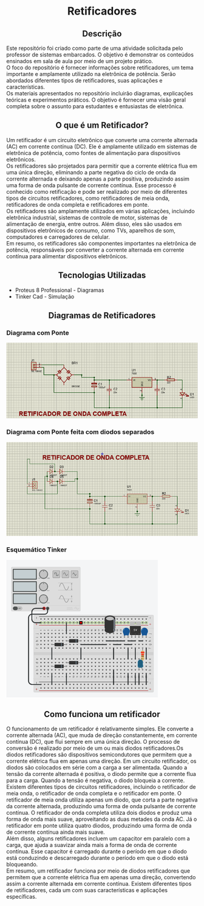 <body>
    <h1 align='center'>Retificadores</h1>
    <h2 align='center'>Descrição</h2>
    <p>Este repositório foi criado como parte de uma atividade solicitada pelo professor de sistemas embarcados. O objetivo é demonstrar os conteúdos ensinados em sala de aula por meio de um projeto prático.
    <br>O foco do repositório é fornecer informações sobre retificadores, um tema importante e amplamente utilizado na eletrônica de potência. Serão abordados diferentes tipos de retificadores, suas aplicações e características.
    <br>Os materiais apresentados no repositório incluirão  diagramas, explicações teóricas e experimentos práticos. O objetivo é fornecer uma visão geral completa sobre o assunto para estudantes e entusiastas de eletrônica.
</p>
    <h2 align='center'>O que é um Retificador?</h2>
    <p>Um retificador é um circuito eletrônico que converte uma corrente alternada (AC) em corrente contínua (DC). Ele é amplamente utilizado em sistemas de eletrônica de potência, como fontes de alimentação para dispositivos eletrônicos.
    <br>Os retificadores são projetados para permitir que a corrente elétrica flua em uma única direção, eliminando a parte negativa do ciclo de onda da corrente alternada e deixando apenas a parte positiva, produzindo assim uma forma de onda pulsante de corrente contínua. Esse processo é conhecido como retificação e pode ser realizado por meio de diferentes tipos de circuitos retificadores, como retificadores de meia onda, retificadores de onda completa e retificadores em ponte.<br>Os retificadores são amplamente utilizados em várias aplicações, incluindo eletrônica industrial, sistemas de controle de motor, sistemas de alimentação de energia, entre outros. Além disso, eles são usados em dispositivos eletrônicos de consumo, como TVs, aparelhos de som, computadores e carregadores de celular.
    <br>Em resumo, os retificadores são componentes importantes na eletrônica de potência, responsáveis por converter a corrente alternada em corrente contínua para alimentar dispositivos eletrônicos.</p>
    <h2 align='center'>Tecnologias Utilizadas</h2>
    <ul>
      <li>Proteus 8 Professional - Diagramas</li>
      <li>Tinker Cad - Simulação</li>
    </ul>
    <h2 align='center'>Diagramas de Retificadores</h2>
    <h3>Diagrama com Ponte</h3>
    <img src='images/proteus_ponte.png'>
    <h3>Diagrama com Ponte feita com diodos separados</h3>
    <img src='images/proteus_diodosperado.png'>
    <h3>Esquemático Tinker</h3>
    <img src='images/tinker.png'>
 <h2 align='center'>Como funciona um retificador</h2>
    <p>O funcionamento de um retificador é relativamente simples. Ele converte a corrente alternada (AC), que muda de direção constantemente, em corrente contínua (DC), que flui sempre em uma única direção. O processo de conversão é realizado por meio de um ou mais diodos retificadores.Os diodos retificadores são dispositivos semicondutores que permitem que a corrente elétrica flua em apenas uma direção. Em um circuito retificador, os diodos são colocados em série com a carga a ser alimentada. Quando a tensão da corrente alternada é positiva, o diodo permite que a corrente flua para a carga. Quando a tensão é negativa, o diodo bloqueia a corrente.
    <br>Existem diferentes tipos de circuitos retificadores, incluindo o retificador de meia onda, o retificador de onda completa e o retificador em ponte. O retificador de meia onda utiliza apenas um diodo, que corta a parte negativa da corrente alternada, produzindo uma forma de onda pulsante de corrente contínua. O retificador de onda completa utiliza dois diodos e produz uma forma de onda mais suave, aproveitando as duas metades da onda AC. Já o retificador em ponte utiliza quatro diodos, produzindo uma forma de onda de corrente contínua ainda mais suave.
    <br>Além disso, alguns retificadores incluem um capacitor em paralelo com a carga, que ajuda a suavizar ainda mais a forma de onda de corrente contínua. Esse capacitor é carregado durante o período em que o diodo está conduzindo e descarregado durante o período em que o diodo está bloqueando.
    <br>Em resumo, um retificador funciona por meio de diodos retificadores que permitem que a corrente elétrica flua em apenas uma direção, convertendo assim a corrente alternada em corrente contínua. Existem diferentes tipos de retificadores, cada um com suas características e aplicações específicas.
    <p>
</body>

